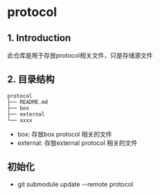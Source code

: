 # protocol


## 1. Introduction
此仓库是用于存放protocol相关文件，只是存储源文件

## 2. 目录结构
```
protocol
├── README.md
├── box
├── external
└── xxxx
```

* box: 存放box protocol 相关的文件
* external: 存放external protocol 相关的文件

## 初始化

* git submodule update --remote protocol
